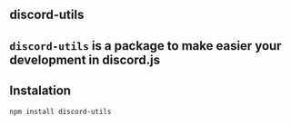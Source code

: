 ## discord-utils
`discord-utils` is a package to make easier your development in discord.js
-------------------------
## Instalation
```bash
npm install discord-utils
```